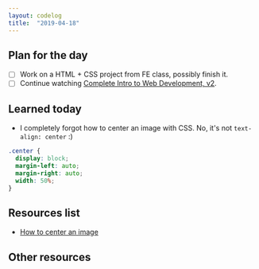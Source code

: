 ```yaml
---
layout: codelog
title:  "2019-04-18"
---
```


## Plan for the day

- [ ] Work on a HTML + CSS project from FE class, possibly finish it.
- [ ] Continue watching [Complete Intro to Web Development, v2](https://frontendmasters.com/courses/web-development-v2/).

## Learned today

- I completely forgot how to center an image with CSS. No, it's not `text-align: center` :)

```css
.center {
  display: block;
  margin-left: auto;
  margin-right: auto;
  width: 50%;
}
```

## Resources list

- [How to center an image](https://www.w3schools.com/howto/howto_css_image_center.asp)

## Other resources
